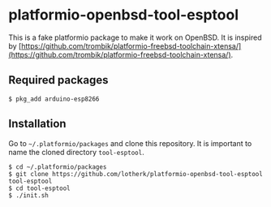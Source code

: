 # platformio-openbsd-tool-esptool

This is a fake platformio package to make it work on OpenBSD. It is inspired by [https://github.com/trombik/platformio-freebsd-toolchain-xtensa/](https://github.com/trombik/platformio-freebsd-toolchain-xtensa/).

## Required packages
```
$ pkg_add arduino-esp8266
```

## Installation

Go to `~/.platformio/packages` and clone this repository. It is important to name the cloned directory `tool-esptool`.
```
$ cd ~/.platformio/packages
$ git clone https://github.com/lotherk/platformio-openbsd-tool-esptool tool-esptool
$ cd tool-esptool
$ ./init.sh
```
